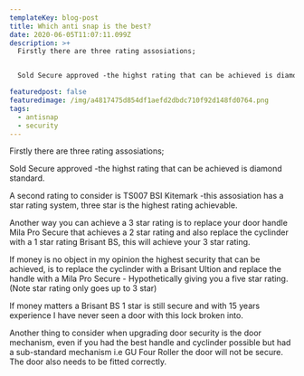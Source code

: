 ```yaml
---
templateKey: blog-post
title: Which anti snap is the best?
date: 2020-06-05T11:07:11.099Z
description: >+
  Firstly there are three rating assosiations;


  Sold Secure approved -the highst rating that can be achieved is diamond standard.

featuredpost: false
featuredimage: /img/a4817475d854df1aefd2dbdc710f92d148fd0764.png
tags:
  - antisnap
  - security
---
```

Firstly there are three rating assosiations;

Sold Secure approved -the highst rating that can be achieved is diamond standard.

A second rating to consider is TS007 BSI Kitemark -this assosiation has a star rating system, three star is the highest rating achievable.

Another way you can achieve a 3 star rating is to replace your door handle Mila Pro Secure that achieves a 2 star rating and also replace the cyclinder with a 1 star rating Brisant BS, this will achieve your 3 star rating.

If money is no object in my opinion the highest security that can be achieved, is to replace the cyclinder with a Brisant Ultion and replace the handle with a Mila Pro Secure - Hypothetically giving you a five star rating.(Note star rating only goes up to 3 star)

If money matters a Brisant BS 1 star is still secure and with 15 years experience I have never seen a door with this lock broken into.

Another thing to consider when upgrading door security is the door mechanism, even if you had the best handle and cyclinder possible but had a sub-standard mechanism i.e GU Four Roller the door will not be secure. The door also needs to be fitted correctly.
